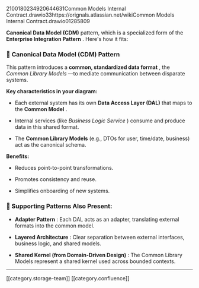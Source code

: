 2100180234920644631Common Models Internal Contract.drawio33https://orignals.atlassian.net/wikiCommon Models Internal Contract.drawio01285809

 **Canonical Data Model (CDM)**  pattern, which is a specialized form of the  **Enterprise Integration Pattern** . Here's how it fits:


### 🧩  **Canonical Data Model (CDM) Pattern** 
This pattern introduces a  **common, standardized data format** , the  _Common Library Models_ —to mediate communication between disparate systems.

 **Key characteristics in your diagram:** 


* Each external system has its own  **Data Access Layer (DAL)**  that maps to the  **Common Model** .


* Internal services (like  _Business Logic Service_ ) consume and produce data in this shared format.


* The  **Common Library Models**  (e.g., DTOs for user, time/date, business) act as the canonical schema.



 **Benefits:** 


* Reduces point-to-point transformations.


* Promotes consistency and reuse.


* Simplifies onboarding of new systems.




### 🧱 Supporting Patterns Also Present:

*  **Adapter Pattern** : Each DAL acts as an adapter, translating external formats into the common model.


*  **Layered Architecture** : Clear separation between external interfaces, business logic, and shared models.


*  **Shared Kernel (from Domain-Driven Design)** : The Common Library Models represent a shared kernel used across bounded contexts.







*****

[[category.storage-team]] 
[[category.confluence]] 
